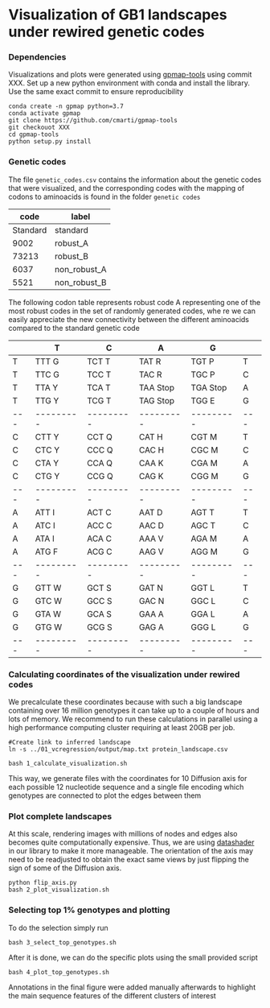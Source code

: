 # Visualization of GB1 landscapes under rewired genetic codes

### Dependencies

Visualizations and plots were generated using [gpmap-tools](https://gpmap-tools.readthedocs.io) using commit XXX.
Set up a new python environment with conda and install the library. Use the same exact commit to ensure reproducibility

```
conda create -n gpmap python=3.7
conda activate gpmap
git clone https://github.com/cmarti/gpmap-tools
git checkouot XXX
cd gpmap-tools
python setup.py install
```

### Genetic codes

The file `genetic_codes.csv` contains the information about the genetic codes that were visualized, and the corresponding codes with the
 mapping of codons to aminoacids is found in the folder `genetic codes`

| code     | label        |
|----------|--------------|
| Standard | standard     |
| 9002     | robust_A     |
| 73213    | robust_B     |
| 6037     | non_robust_A |
| 5521     | non_robust_B |

The following codon table represents robust code A representing one of the most robust codes in the set of randomly generated codes, whe
re we can easily appreciate the new connectivity between the different aminoacids compared to the standard genetic code

|   |  T      |  C      |  A      |  G      |   |
|---|---------|---------|---------|---------|---|
| T | TTT G   | TCT T   | TAT R   | TGT P   | T |
| T | TTC G   | TCC T   | TAC R   | TGC P   | C |
| T | TTA Y   | TCA T   | TAA Stop| TGA Stop| A |
| T | TTG Y   | TCG T   | TAG Stop| TGG E   | G |
|---|---------|---------|---------|---------|---|
| C | CTT Y   | CCT Q   | CAT H   | CGT M   | T |
| C | CTC Y   | CCC Q   | CAC H   | CGC M   | C |
| C | CTA Y   | CCA Q   | CAA K   | CGA M   | A |
| C | CTG Y   | CCG Q   | CAG K   | CGG M   | G |
|---|---------|---------|---------|---------|---|
| A | ATT I   | ACT C   | AAT D   | AGT T   | T |
| A | ATC I   | ACC C   | AAC D   | AGC T   | C |
| A | ATA I   | ACA C   | AAA V   | AGA M   | A |
| A | ATG F   | ACG C   | AAG V   | AGG M   | G |
|---|---------|---------|---------|---------|---|
| G | GTT W   | GCT S   | GAT N   | GGT L   | T |
| G | GTC W   | GCC S   | GAC N   | GGC L   | C |
| G | GTA W   | GCA S   | GAA A   | GGA L   | A |
| G | GTG W   | GCG S   | GAG A   | GGG L   | G |
|---|---------|---------|---------|---------|---|

### Calculating coordinates of the visualization under rewired codes

We precalculate these coordinates because with such a big landscape containing over 16 million genotypes it can take up to a couple of hours and lots of memory. We recommend to run these calculations in parallel using a high performance computing cluster requiring at least 20GB per job.

```
#Create link to inferred landscape
ln -s ../01_vcregression/output/map.txt protein_landscape.csv

bash 1_calculate_visualization.sh
```

This way, we generate files with the coordinates for 10 Diffusion axis for each possible 12 nucleotide sequence and a single file encoding which genotypes are connected to plot the edges between them

### Plot complete landscapes

At this scale, rendering images with millions of nodes and edges also becomes quite computationally expensive. Thus, we are using [datashader](https://datashader.org/) in our library to make it more manageable. The orientation of the axis may need to be readjusted to obtain the exact same views by just flipping the sign of some of the Diffusion axis. 

```
python flip_axis.py
bash 2_plot_visualization.sh
```

### Selecting top 1% genotypes and plotting

To do the selection simply run

```
bash 3_select_top_genotypes.sh
```

After it is done, we can do the specific plots using the small provided script

```
bash 4_plot_top_genotypes.sh

```

Annotations in the final figure were added manually afterwards to highlight the main sequence features of the different clusters of interest



